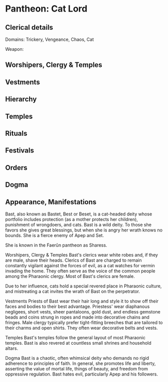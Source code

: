 # Pantheon: Cat Lord

## Clerical details
Domains: Trickery, Vengeance, Chaos, Cat

Weapon: 

## Worshipers, Clergy & Temples

## Vestments

## Hierarchy

## Temples

## Rituals

## Festivals

## Orders

## Dogma

## Appearance, Manifestations


Bast, also known as Bastet, Best or Beset, is a cat-headed deity whose portfolio includes protection (as a mother protects her children), punishment of wrongdoers, and cats. Bast is a wild deity. To those she favors she gives great blessings, but when she is angry her wrath knows no bounds. She is a fierce enemy of Apep and Set.

She is known in the Faerûn pantheon as Sharess.

Worshipers, Clergy & Temples
Bast's clerics wear white robes and, if they are male, shave their heads. Clerics of Bast are charged to remain constantly vigilant against the forces of evil, as a cat watches for vermin invading the home. They often serve as the voice of the common people among the Pharaonic clergy. Most of Bast's clerics are female.

Due to her influence, cats hold a special revered place in Pharaonic culture, and mistreating a cat invites the wrath of Bast on the perpetrator.

Vestments
Priests of Bast wear their hair long and style it to show off their faces and bodies to their best advantage. Priestess' wear diaphanous negligees, short vests, sheer pantaloons, gold dust, and endless gemstone beads and coins strung in ropes and made into decorative chains and fringes. Male clergy typically prefer tight-fitting breeches that are tailored to their charms and open shirts. They often wear decorative belts and vests.

Temples
Bast's temples follow the general layout of most Pharaonic temples. Bast is also revered at countless small shrines and household altars.

Dogma
Bast is a chaotic, often whimsical deity who demands no rigid adherence to principles of faith. In general, she promotes life and liberty, asserting the value of mortal life, things of beauty, and freedom from oppressive regulation. Bast hates evil, particularly Apep and his followers.




